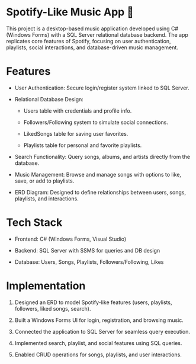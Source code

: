 # Spotify-Like Music App 🎵

This project is a desktop-based music application developed using C# (Windows Forms) with a SQL Server relational database backend. The app replicates core features of Spotify, focusing on user authentication, playlists, social interactions, and database-driven music management.

# Features

 - User Authentication: Secure login/register system linked to SQL Server.

 - Relational Database Design:

   - Users table with credentials and profile info.

   - Followers/Following system to simulate social connections.

   - LikedSongs table for saving user favorites.

   - Playlists table for personal and favorite playlists.

 - Search Functionality: Query songs, albums, and artists directly from the database.

 - Music Management: Browse and manage songs with options to like, save, or add to playlists.

 - ERD Diagram: Designed to define relationships between users, songs, playlists, and interactions.

# Tech Stack

- Frontend: C# (Windows Forms, Visual Studio)

- Backend: SQL Server with SSMS for queries and DB design

- Database: Users, Songs, Playlists, Followers/Following, Likes

# Implementation

1. Designed an ERD to model Spotify-like features (users, playlists, followers, liked songs, search).

2. Built a Windows Forms UI for login, registration, and browsing music.

3. Connected the application to SQL Server for seamless query execution.

4. Implemented search, playlist, and social features using SQL queries.

5. Enabled CRUD operations for songs, playlists, and user interactions.
